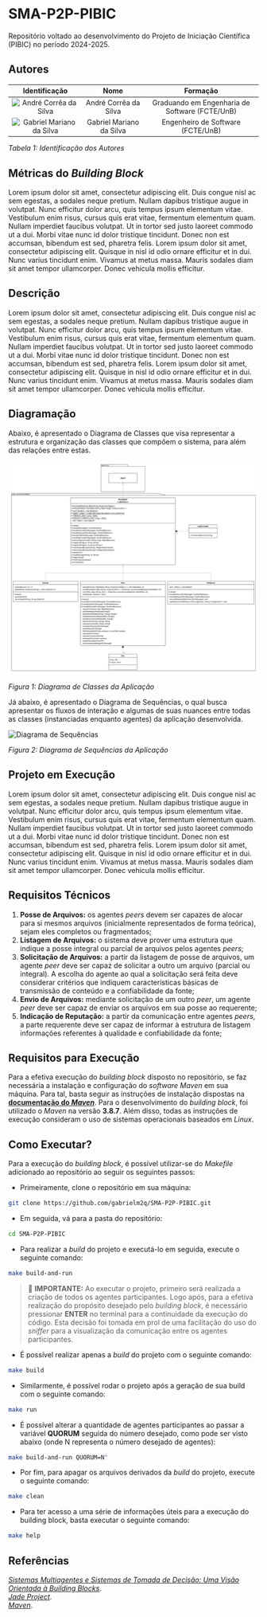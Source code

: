 # SMA-P2P-PIBIC

Repositório voltado ao desenvolvimento do Projeto de Iniciação Científica (PIBIC) no período 2024-2025.

## Autores

| **Identificação** | **Nome** | **Formação** |
| :-: | :-: | :-: |
| <img src="https://github.com/dartmol203.png" width=100 height=100 alt="André Corrêa da Silva" class="img-thumbnail image"> | André Corrêa da Silva | Graduando em Engenharia de Software (FCTE/UnB) |
| <img src="https://github.com/gabrielm2q.png" width=100 height=100 alt="Gabriel Mariano da Silva" class="img-thumbnail image"> | Gabriel Mariano da Silva | Engenheiro de Software (FCTE/UnB) |

*Tabela 1: Identificação dos Autores*

## Métricas do *Building Block*

Lorem ipsum dolor sit amet, consectetur adipiscing elit. Duis congue nisl ac sem egestas, a sodales neque pretium. Nullam dapibus tristique augue in volutpat. Nunc efficitur dolor arcu, quis tempus ipsum elementum vitae. Vestibulum enim risus, cursus quis erat vitae, fermentum elementum quam. Nullam imperdiet faucibus volutpat. Ut in tortor sed justo laoreet commodo ut a dui. Morbi vitae nunc id dolor tristique tincidunt. Donec non est accumsan, bibendum est sed, pharetra felis. Lorem ipsum dolor sit amet, consectetur adipiscing elit. Quisque in nisl id odio ornare efficitur et in dui. Nunc varius tincidunt enim. Vivamus at metus massa. Mauris sodales diam sit amet tempor ullamcorper. Donec vehicula mollis efficitur.

## Descrição

Lorem ipsum dolor sit amet, consectetur adipiscing elit. Duis congue nisl ac sem egestas, a sodales neque pretium. Nullam dapibus tristique augue in volutpat. Nunc efficitur dolor arcu, quis tempus ipsum elementum vitae. Vestibulum enim risus, cursus quis erat vitae, fermentum elementum quam. Nullam imperdiet faucibus volutpat. Ut in tortor sed justo laoreet commodo ut a dui. Morbi vitae nunc id dolor tristique tincidunt. Donec non est accumsan, bibendum est sed, pharetra felis. Lorem ipsum dolor sit amet, consectetur adipiscing elit. Quisque in nisl id odio ornare efficitur et in dui. Nunc varius tincidunt enim. Vivamus at metus massa. Mauris sodales diam sit amet tempor ullamcorper. Donec vehicula mollis efficitur.

## Diagramação

Abaixo, é apresentado o Diagrama de Classes que visa representar a estrutura e organização das classes que compõem o sistema, para além das relações entre estas.

<img src="assets/diagrama_de_classes.png" alt="Diagrama de Classes">

*Figura 1: Diagrama de Classes da Aplicação*

Já abaixo, é apresentado o Diagrama de Sequências, o qual busca apresentar os fluxos de interação e algumas de suas nuances entre todas as classes (instanciadas enquanto agentes) da aplicação desenvolvida.

<img src="assets/diagrama_de_sequencias.png" alt="Diagrama de Sequências">

*Figura 2: Diagrama de Sequências da Aplicação*

## Projeto em Execução

Lorem ipsum dolor sit amet, consectetur adipiscing elit. Duis congue nisl ac sem egestas, a sodales neque pretium. Nullam dapibus tristique augue in volutpat. Nunc efficitur dolor arcu, quis tempus ipsum elementum vitae. Vestibulum enim risus, cursus quis erat vitae, fermentum elementum quam. Nullam imperdiet faucibus volutpat. Ut in tortor sed justo laoreet commodo ut a dui. Morbi vitae nunc id dolor tristique tincidunt. Donec non est accumsan, bibendum est sed, pharetra felis. Lorem ipsum dolor sit amet, consectetur adipiscing elit. Quisque in nisl id odio ornare efficitur et in dui. Nunc varius tincidunt enim. Vivamus at metus massa. Mauris sodales diam sit amet tempor ullamcorper. Donec vehicula mollis efficitur.

## Requisitos Técnicos

1. **Posse de Arquivos:** os agentes *peers* devem ser capazes de alocar para si mesmos arquivos (inicialmente representados de forma teórica), sejam eles completos ou fragmentados;
2. **Listagem de Arquivos:** o sistema deve prover uma estrutura que indique a posse integral ou parcial de arquivos pelos agentes *peers*;
3. **Solicitação de Arquivos:** a partir da listagem de posse de arquivos, um agente *peer* deve ser capaz de solicitar a outro um arquivo (parcial ou integral). A escolha do agente ao qual a solicitação será feita deve considerar critérios que indiquem características básicas de transmissão de conteúdo e a confiabilidade da fonte;
4. **Envio de Arquivos:** mediante solicitação de um outro *peer*, um agente *peer* deve ser capaz de enviar os arquivos em sua posse ao requerente;
5. **Indicação de Reputação:** a partir da comunicação entre agentes *peers*, a parte requerente deve ser capaz de informar à estrutura de listagem informações referentes à qualidade e confiabilidade da fonte;

## Requisitos para Execução

Para a efetiva execução do *building block* disposto no repositório, se faz necessária a instalação e configuração do *software* *Maven* em sua máquina. Para tal, basta seguir as instruções de instalação dispostas na [**documentação do *Maven***](https://maven.apache.org/install.html). Para o desenvolvimento do *building block*, foi utilizado o *Maven* na versão **3.8.7**. Além disso, todas as instruções de execução consideram o uso de sistemas operacionais baseados em *Linux*.

## Como Executar?

Para a execução do *building block*, é possível utilizar-se do *Makefile* adicionado ao repositório ao seguir os seguintes passos:

- Primeiramente, clone o repositório em sua máquina:

```bash
git clone https://github.com/gabrielm2q/SMA-P2P-PIBIC.git
```

- Em seguida, vá para a pasta do repositório:

```bash
cd SMA-P2P-PIBIC
```

- Para realizar a *build* do projeto e executá-lo em seguida, execute o seguinte comando:

```bash
make build-and-run
```

> 🚨 **IMPORTANTE:** Ao executar o projeto, primeiro será realizada a criação de todos os agentes participantes. Logo após, para a efetiva realização do propósito desejado pelo *building block*, é necessário pressionar **ENTER** no terminal para a continuidade da execução do código. Esta decisão foi tomada em prol de uma facilitação do uso do *sniffer* para a visualização da comunicação entre os agentes participantes.

- É possível realizar apenas a *build* do projeto com o seguinte comando:

```bash
make build
```

- Similarmente, é possível rodar o projeto após a geração de sua build com o seguinte comando:

```bash
make run
```

- É possível alterar a quantidade de agentes participantes ao passar a variável **QUORUM** seguida do número desejado, como pode ser visto abaixo (onde N representa o número desejado de agentes):

```bash
make build-and-run QUORUM=N"
```

- Por fim, para apagar os arquivos derivados da *build* do projeto, execute o seguinte comando:

```bash
make clean
```

- Para ter acesso a uma série de informações úteis para a execução do building block, basta executar o seguinte comando:

```bash
make help
```

## Referências

[*Sistemas Multiagentes e Sistemas de Tomada de Decisão: Uma Visão Orientada à Building Blocks*](https://github.com/SMA-building-blocks). <br />
[*Jade Project*](https://jade-project.gitlab.io/). <br />
[*Maven*](https://maven.apache.org/).
